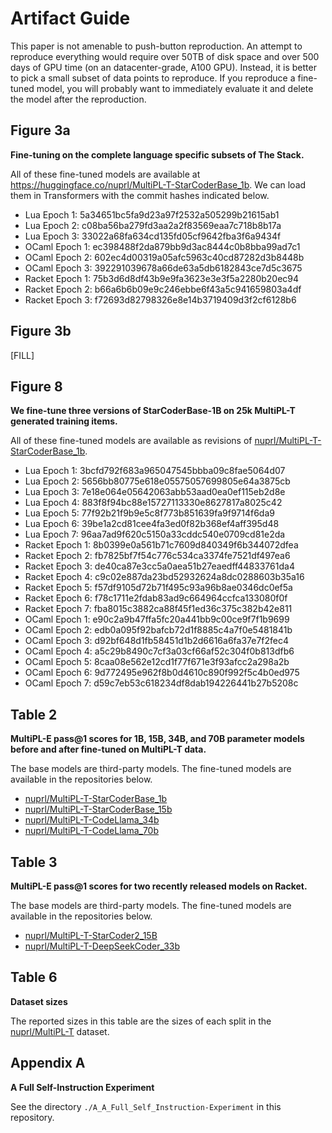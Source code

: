 # Artifact Guide

This paper is not amenable to push-button reproduction. An attempt to reproduce everything would require over 50TB of disk space and over 500 days of GPU time (on an datacenter-grade, A100 GPU). Instead, it is better to pick a small subset of data points to reproduce. If you reproduce a fine-tuned model, you will probably want to immediately evaluate it and delete the model after the reproduction.



## Figure 3a

**Fine-tuning on the complete language specific subsets of The Stack.**

All of these fine-tuned models are available at https://huggingface.co/nuprl/MultiPL-T-StarCoderBase_1b. We can load them in Transformers with the commit hashes indicated below.

- Lua Epoch 1: 5a34651bc5fa9d23a97f2532a505299b21615ab1
- Lua Epoch 2: c08ba56ba279fd3aa2a2f83569eaa7c718b8b17a
- Lua Epoch 3: 33022a68fa634cd135fd05cf9642fba3f6a9434f
- OCaml Epoch 1: ec398488f2da879bb9d3ac8444c0b8bba99ad7c1
- OCaml Epoch 2: 602ec4d00319a05afc5963c40cd87282d3b8448b
- OCaml Epoch 3: 392291039678a66de63a5db6182843ce7d5c3675
- Racket Epoch 1: 75b3d6d8df43b9e9fa3623e3e3f5a2280b20ec94
- Racket Epoch 2: b66a6b6b09e9c246ebbe6f43a5c941659803a4df
- Racket Epoch 3: f72693d82798326e8e14b3719409d3f2cf6128b6

## Figure 3b

[FILL]

## Figure 8

**We fine-tune three versions of StarCoderBase-1B on 25k MultiPL-T generated training items.**

All of these fine-tuned models are available as revisions of [nuprl/MultiPL-T-StarCoderBase_1b](https://huggingface.co/nuprl/MultiPL-T-StarCoderBase_1b).

- Lua Epoch 1: 3bcfd792f683a965047545bbba09c8fae5064d07
- Lua Epoch 2: 5656bb80775e618e05575057699805e64a3875cb
- Lua Epoch 3: 7e18e064e05642063abb53aad0ea0ef115eb2d8e
- Lua Epoch 4: 883f8f94bc88e15727113330e8627817a8025c42
- Lua Epoch 5: 77f92b21f9b9e5c8f773b851639fa9f9714f6da9
- Lua Epoch 6: 39be1a2cd81cee4fa3ed0f82b368ef4aff395d48
- Lua Epoch 7: 96aa7ad9f620c5150a33cddc540e0709cd81e2da
- Racket Epoch 1: 8b0399e0a561b71c7609d840349f6b344072dfea
- Racket Epoch 2: fb7825bf7f54c776c534ca3374fe7521df497ea6
- Racket Epoch 3: de40ca87e3cc5a0aea51b27eaedff44833761da4
- Racket Epoch 4: c9c02e887da23bd52932624a8dc0288603b35a16
- Racket Epoch 5: f57df9105d72b71f495c93a96b8ae0346dc0ef5a
- Racket Epoch 6: f78c1711e2fdab83ad9c664964ccfca133080f0f
- Racket Epoch 7: fba8015c3882ca88f45f1ed36c375c382b42e811
- OCaml Epoch 1: e90c2a9b47ffa5fc20a441bb9c00ce9f7f1b9699
- OCaml Epoch 2: edb0a095f92bafcb72d1f8885c4a7f0e5481841b
- OCaml Epoch 3: d92bf648d1fb58451d1b2d6616a6fa37e7f2fec4
- OCaml Epoch 4: a5c29b8490c7cf3a03cf66af52c304f0b813dfb6
- OCaml Epoch 5: 8caa08e562e12cd1f77f671e3f93afcc2a298a2b
- OCaml Epoch 6: 9d772495e962f8b0d4610c890f992f5c4b0ed975
- OCaml Epoch 7: d59c7eb53c618234df8dab194226441b27b5208c

## Table 2

**MultiPL-E pass@1 scores for 1B, 15B, 34B, and 70B parameter models before and after fine-tuned on MultiPL-T data.**

The base models are third-party models. The fine-tuned models are available in the repositories below.

- [nuprl/MultiPL-T-StarCoderBase_1b](https://huggingface.co/nuprl/MultiPL-T-StarCoderBase_1b)
- [nuprl/MultiPL-T-StarCoderBase_15b](https://huggingface.co/nuprl/MultiPL-T-StarCoderBase_15b)
- [nuprl/MultiPL-T-CodeLlama_34b](https://huggingface.co/nuprl/MultiPL-T-CodeLlama_34b)
- [nuprl/MultiPL-T-CodeLlama_70b](https://huggingface.co/nuprl/MultiPL-T-CodeLlama_70b)

## Table 3

**MultiPL-E pass@1 scores for two recently released models on Racket.**

The base models are third-party models. The fine-tuned models are available in the repositories below.

- [nuprl/MultiPL-T-StarCoder2_15B](https://huggingface.co/nuprl/MultiPL-T-StarCoder2_15B)
- [nuprl/MultiPL-T-DeepSeekCoder_33b](https://huggingface.co/nuprl/MultiPL-T-DeepSeekCoder_33b)

## Table 6

**Dataset sizes**

The reported sizes in this table are the sizes of each split in the [nuprl/MultiPL-T](https://huggingface.co/datasets/nuprl/MultiPL-T) dataset.

## Appendix A

**A Full Self-Instruction Experiment**

See the directory `./A_A_Full_Self_Instruction-Experiment` in this repository.
